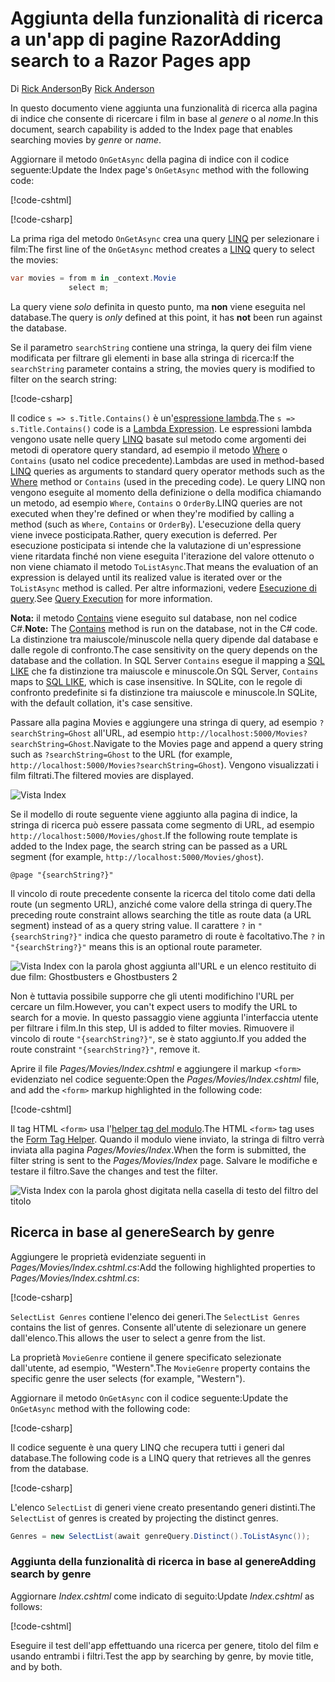 # <a name="adding-search-to-a-razor-pages-app"></a><span data-ttu-id="47cc1-101">Aggiunta della funzionalità di ricerca a un'app di pagine Razor</span><span class="sxs-lookup"><span data-stu-id="47cc1-101">Adding search to a Razor Pages app</span></span>

<span data-ttu-id="47cc1-102">Di [Rick Anderson](https://twitter.com/RickAndMSFT)</span><span class="sxs-lookup"><span data-stu-id="47cc1-102">By [Rick Anderson](https://twitter.com/RickAndMSFT)</span></span>

<span data-ttu-id="47cc1-103">In questo documento viene aggiunta una funzionalità di ricerca alla pagina di indice che consente di ricercare i film in base al *genere* o al *nome*.</span><span class="sxs-lookup"><span data-stu-id="47cc1-103">In this document, search capability is added to the Index page that enables searching movies by *genre* or *name*.</span></span>

<span data-ttu-id="47cc1-104">Aggiornare il metodo `OnGetAsync` della pagina di indice con il codice seguente:</span><span class="sxs-lookup"><span data-stu-id="47cc1-104">Update the Index page's `OnGetAsync` method with the following code:</span></span>

[!code-cshtml[](../../tutorials/razor-pages/razor-pages-start/sample/RazorPagesMovie/Pages/_ViewStart.cshtml)]

[!code-csharp[](../../tutorials/razor-pages/razor-pages-start/sample/RazorPagesMovie/Pages/Movies/Index.cshtml.cs?name=snippet_1stSearch)]

<span data-ttu-id="47cc1-105">La prima riga del metodo `OnGetAsync` crea una query [LINQ](/dotnet/csharp/programming-guide/concepts/linq/) per selezionare i film:</span><span class="sxs-lookup"><span data-stu-id="47cc1-105">The first line of the `OnGetAsync` method creates a [LINQ](/dotnet/csharp/programming-guide/concepts/linq/) query to select the movies:</span></span>

```csharp
var movies = from m in _context.Movie
             select m;
```

<span data-ttu-id="47cc1-106">La query viene *solo* definita in questo punto, ma **non** viene eseguita nel database.</span><span class="sxs-lookup"><span data-stu-id="47cc1-106">The query is *only* defined at this point, it has **not** been run against the database.</span></span>

<span data-ttu-id="47cc1-107">Se il parametro `searchString` contiene una stringa, la query dei film viene modificata per filtrare gli elementi in base alla stringa di ricerca:</span><span class="sxs-lookup"><span data-stu-id="47cc1-107">If the `searchString` parameter contains a string, the movies query is modified to filter on the search string:</span></span>

[!code-csharp[](../../tutorials/razor-pages/razor-pages-start/sample/RazorPagesMovie/Pages/Movies/Index.cshtml.cs?name=snippet_SearchNull)]

<span data-ttu-id="47cc1-108">Il codice `s => s.Title.Contains()` è un'[espressione lambda](/dotnet/csharp/programming-guide/statements-expressions-operators/lambda-expressions).</span><span class="sxs-lookup"><span data-stu-id="47cc1-108">The `s => s.Title.Contains()` code is a [Lambda Expression](/dotnet/csharp/programming-guide/statements-expressions-operators/lambda-expressions).</span></span> <span data-ttu-id="47cc1-109">Le espressioni lambda vengono usate nelle query [LINQ](/dotnet/csharp/programming-guide/concepts/linq/) basate sul metodo come argomenti dei metodi di operatore query standard, ad esempio il metodo [Where](/dotnet/csharp/programming-guide/concepts/linq/query-syntax-and-method-syntax-in-linq) o `Contains` (usato nel codice precedente).</span><span class="sxs-lookup"><span data-stu-id="47cc1-109">Lambdas are used in method-based [LINQ](/dotnet/csharp/programming-guide/concepts/linq/) queries as arguments to standard query operator methods such as the [Where](/dotnet/csharp/programming-guide/concepts/linq/query-syntax-and-method-syntax-in-linq) method or `Contains` (used in the preceding code).</span></span> <span data-ttu-id="47cc1-110">Le query LINQ non vengono eseguite al momento della definizione o della modifica chiamando un metodo, ad esempio `Where`, `Contains` o `OrderBy`.</span><span class="sxs-lookup"><span data-stu-id="47cc1-110">LINQ queries are not executed when they're defined or when they're modified by calling a method (such as `Where`, `Contains`  or `OrderBy`).</span></span> <span data-ttu-id="47cc1-111">L'esecuzione della query viene invece posticipata.</span><span class="sxs-lookup"><span data-stu-id="47cc1-111">Rather, query execution is deferred.</span></span> <span data-ttu-id="47cc1-112">Per esecuzione posticipata si intende che la valutazione di un'espressione viene ritardata finché non viene eseguita l'iterazione del valore ottenuto o non viene chiamato il metodo `ToListAsync`.</span><span class="sxs-lookup"><span data-stu-id="47cc1-112">That means the evaluation of an expression is delayed until its realized value is iterated over or the `ToListAsync` method is called.</span></span> <span data-ttu-id="47cc1-113">Per altre informazioni, vedere [Esecuzione di query](/dotnet/framework/data/adonet/ef/language-reference/query-execution).</span><span class="sxs-lookup"><span data-stu-id="47cc1-113">See [Query Execution](/dotnet/framework/data/adonet/ef/language-reference/query-execution) for more information.</span></span>

<span data-ttu-id="47cc1-114">**Nota:** il metodo [Contains](/dotnet/api/system.data.objects.dataclasses.entitycollection-1.contains) viene eseguito sul database, non nel codice C#.</span><span class="sxs-lookup"><span data-stu-id="47cc1-114">**Note:** The [Contains](/dotnet/api/system.data.objects.dataclasses.entitycollection-1.contains) method is run on the database, not in the C# code.</span></span> <span data-ttu-id="47cc1-115">La distinzione tra maiuscole/minuscole nella query dipende dal database e dalle regole di confronto.</span><span class="sxs-lookup"><span data-stu-id="47cc1-115">The case sensitivity on the query depends on the database and the collation.</span></span> <span data-ttu-id="47cc1-116">In SQL Server `Contains` esegue il mapping a [SQL LIKE](/sql/t-sql/language-elements/like-transact-sql) che fa distinzione tra maiuscole e minuscole.</span><span class="sxs-lookup"><span data-stu-id="47cc1-116">On SQL Server, `Contains` maps to [SQL LIKE](/sql/t-sql/language-elements/like-transact-sql), which is case insensitive.</span></span> <span data-ttu-id="47cc1-117">In SQLite, con le regole di confronto predefinite si fa distinzione tra maiuscole e minuscole.</span><span class="sxs-lookup"><span data-stu-id="47cc1-117">In SQLite, with the default collation, it's case sensitive.</span></span>

<span data-ttu-id="47cc1-118">Passare alla pagina Movies e aggiungere una stringa di query, ad esempio `?searchString=Ghost` all'URL, ad esempio `http://localhost:5000/Movies?searchString=Ghost`.</span><span class="sxs-lookup"><span data-stu-id="47cc1-118">Navigate to the Movies page and append a query string such as `?searchString=Ghost` to the URL (for example, `http://localhost:5000/Movies?searchString=Ghost`).</span></span> <span data-ttu-id="47cc1-119">Vengono visualizzati i film filtrati.</span><span class="sxs-lookup"><span data-stu-id="47cc1-119">The filtered movies are displayed.</span></span>

![Vista Index](../../tutorials/razor-pages/search/_static/ghost.png)

<span data-ttu-id="47cc1-121">Se il modello di route seguente viene aggiunto alla pagina di indice, la stringa di ricerca può essere passata come segmento di URL, ad esempio `http://localhost:5000/Movies/ghost`.</span><span class="sxs-lookup"><span data-stu-id="47cc1-121">If the following route template is added to the Index page, the search string can be passed as a URL segment (for example, `http://localhost:5000/Movies/ghost`).</span></span>

```cshtml
@page "{searchString?}"
```

<span data-ttu-id="47cc1-122">Il vincolo di route precedente consente la ricerca del titolo come dati della route (un segmento URL), anziché come valore della stringa di query.</span><span class="sxs-lookup"><span data-stu-id="47cc1-122">The preceding route constraint allows searching the title as route data (a URL segment) instead of as a query string value.</span></span>  <span data-ttu-id="47cc1-123">Il carattere `?` in `"{searchString?}"` indica che questo parametro di route è facoltativo.</span><span class="sxs-lookup"><span data-stu-id="47cc1-123">The `?` in `"{searchString?}"` means this is an optional route parameter.</span></span>

![Vista Index con la parola ghost aggiunta all'URL e un elenco restituito di due film: Ghostbusters e Ghostbusters 2](../../tutorials/razor-pages/search/_static/g2.png)

<span data-ttu-id="47cc1-125">Non è tuttavia possibile supporre che gli utenti modifichino l'URL per cercare un film.</span><span class="sxs-lookup"><span data-stu-id="47cc1-125">However, you can't expect users to modify the URL to search for a movie.</span></span> <span data-ttu-id="47cc1-126">In questo passaggio viene aggiunta l'interfaccia utente per filtrare i film.</span><span class="sxs-lookup"><span data-stu-id="47cc1-126">In this step, UI is added to filter movies.</span></span> <span data-ttu-id="47cc1-127">Rimuovere il vincolo di route `"{searchString?}"`, se è stato aggiunto.</span><span class="sxs-lookup"><span data-stu-id="47cc1-127">If you added the route constraint `"{searchString?}"`, remove it.</span></span>

<span data-ttu-id="47cc1-128">Aprire il file *Pages/Movies/Index.cshtml* e aggiungere il markup `<form>` evidenziato nel codice seguente:</span><span class="sxs-lookup"><span data-stu-id="47cc1-128">Open the *Pages/Movies/Index.cshtml* file, and add the `<form>` markup highlighted in the following code:</span></span>

[!code-cshtml[](../../tutorials/razor-pages/razor-pages-start/sample/RazorPagesMovie/Pages/Movies/Index2.cshtml?highlight=14-19&range=1-22)]

<span data-ttu-id="47cc1-129">Il tag HTML `<form>` usa l'[helper tag del modulo](xref:mvc/views/working-with-forms#the-form-tag-helper).</span><span class="sxs-lookup"><span data-stu-id="47cc1-129">The HTML `<form>` tag uses the [Form Tag Helper](xref:mvc/views/working-with-forms#the-form-tag-helper).</span></span> <span data-ttu-id="47cc1-130">Quando il modulo viene inviato, la stringa di filtro verrà inviata alla pagina *Pages/Movies/Index*.</span><span class="sxs-lookup"><span data-stu-id="47cc1-130">When the form is submitted, the filter string is sent to the *Pages/Movies/Index* page.</span></span> <span data-ttu-id="47cc1-131">Salvare le modifiche e testare il filtro.</span><span class="sxs-lookup"><span data-stu-id="47cc1-131">Save the changes and test the filter.</span></span>

![Vista Index con la parola ghost digitata nella casella di testo del filtro del titolo](../../tutorials/razor-pages/search/_static/filter.png)

## <a name="search-by-genre"></a><span data-ttu-id="47cc1-133">Ricerca in base al genere</span><span class="sxs-lookup"><span data-stu-id="47cc1-133">Search by genre</span></span>

<span data-ttu-id="47cc1-134">Aggiungere le proprietà evidenziate seguenti in *Pages/Movies/Index.cshtml.cs*:</span><span class="sxs-lookup"><span data-stu-id="47cc1-134">Add the following highlighted properties to *Pages/Movies/Index.cshtml.cs*:</span></span>

[!code-csharp[](../../tutorials/razor-pages/razor-pages-start/sample/RazorPagesMovie/Pages/Movies/Index.cshtml.cs?name=snippet_newProps&highlight=11-999)]

<span data-ttu-id="47cc1-135">`SelectList Genres` contiene l'elenco dei generi.</span><span class="sxs-lookup"><span data-stu-id="47cc1-135">The `SelectList Genres` contains the list of genres.</span></span> <span data-ttu-id="47cc1-136">Consente all'utente di selezionare un genere dall'elenco.</span><span class="sxs-lookup"><span data-stu-id="47cc1-136">This allows the user to select a genre from the list.</span></span>

<span data-ttu-id="47cc1-137">La proprietà `MovieGenre` contiene il genere specificato selezionate dall'utente, ad esempio, "Western".</span><span class="sxs-lookup"><span data-stu-id="47cc1-137">The `MovieGenre` property contains the specific genre the user selects (for example, "Western").</span></span>

<span data-ttu-id="47cc1-138">Aggiornare il metodo `OnGetAsync` con il codice seguente:</span><span class="sxs-lookup"><span data-stu-id="47cc1-138">Update the `OnGetAsync` method with the following code:</span></span>

[!code-csharp[](../../tutorials/razor-pages/razor-pages-start/sample/RazorPagesMovie/Pages/Movies/Index.cshtml.cs?name=snippet_SearchGenre)]

<span data-ttu-id="47cc1-139">Il codice seguente è una query LINQ che recupera tutti i generi dal database.</span><span class="sxs-lookup"><span data-stu-id="47cc1-139">The following code is a LINQ query that retrieves all the genres from the database.</span></span>

[!code-csharp[](../../tutorials/razor-pages/razor-pages-start/sample/RazorPagesMovie/Pages/Movies/Index.cshtml.cs?name=snippet_LINQ)]

<span data-ttu-id="47cc1-140">L'elenco `SelectList` di generi viene creato presentando generi distinti.</span><span class="sxs-lookup"><span data-stu-id="47cc1-140">The `SelectList` of genres is created by projecting the distinct genres.</span></span>

<!-- BUG in OPS
Tag snippet_selectlist's start line '75' should be less than end line '29' when resolving "[!code-csharp[](../../tutorials/razor-pages/razor-pages-start/sample/RazorPagesMovie/Pages/Movies/Index.cshtml.cs?name=snippet_SelectList)]"

There's no start line.

[!code-csharp[](../../tutorials/razor-pages/razor-pages-start/sample/RazorPagesMovie/Pages/Movies/Index.cshtml.cs?name=snippet_SelectList)]
-->

```csharp
Genres = new SelectList(await genreQuery.Distinct().ToListAsync());
```

### <a name="adding-search-by-genre"></a><span data-ttu-id="47cc1-141">Aggiunta della funzionalità di ricerca in base al genere</span><span class="sxs-lookup"><span data-stu-id="47cc1-141">Adding search by genre</span></span>

<span data-ttu-id="47cc1-142">Aggiornare *Index.cshtml* come indicato di seguito:</span><span class="sxs-lookup"><span data-stu-id="47cc1-142">Update *Index.cshtml* as follows:</span></span>

[!code-cshtml[](../../tutorials/razor-pages/razor-pages-start/sample/RazorPagesMovie/Pages/Movies/IndexFormGenreNoRating.cshtml?highlight=16-18&range=1-26)]

<span data-ttu-id="47cc1-143">Eseguire il test dell'app effettuando una ricerca per genere, titolo del film e usando entrambi i filtri.</span><span class="sxs-lookup"><span data-stu-id="47cc1-143">Test the app by searching by genre, by movie title, and by both.</span></span>
